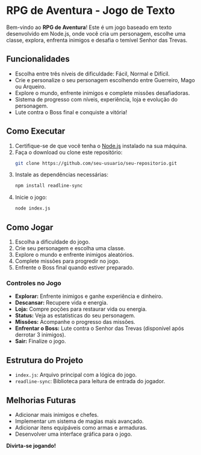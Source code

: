 # RPG de Aventura - Jogo de Texto

Bem-vindo ao **RPG de Aventura**! Este é um jogo baseado em texto desenvolvido em Node.js, onde você cria um personagem, escolhe uma classe, explora, enfrenta inimigos e desafia o temível Senhor das Trevas.

## Funcionalidades

- Escolha entre três níveis de dificuldade: Fácil, Normal e Difícil.
- Crie e personalize o seu personagem escolhendo entre Guerreiro, Mago ou Arqueiro.
- Explore o mundo, enfrente inimigos e complete missões desafiadoras.
- Sistema de progresso com níveis, experiência, loja e evolução do personagem.
- Lute contra o Boss final e conquiste a vitória!

## Como Executar

1. Certifique-se de que você tenha o [Node.js](https://nodejs.org/) instalado na sua máquina.
2. Faça o download ou clone este repositório:
   ```bash
   git clone https://github.com/seu-usuario/seu-repositorio.git
   ```
3. Instale as dependências necessárias:
   ```bash
   npm install readline-sync
   ```
4. Inicie o jogo:
   ```bash
   node index.js
   ```

## Como Jogar

1. Escolha a dificuldade do jogo.
2. Crie seu personagem e escolha uma classe.
3. Explore o mundo e enfrente inimigos aleatórios.
4. Complete missões para progredir no jogo.
5. Enfrente o Boss final quando estiver preparado.

### Controles no Jogo

- **Explorar:** Enfrente inimigos e ganhe experiência e dinheiro.
- **Descansar:** Recupere vida e energia.
- **Loja:** Compre poções para restaurar vida ou energia.
- **Status:** Veja as estatísticas do seu personagem.
- **Missões:** Acompanhe o progresso das missões.
- **Enfrentar o Boss:** Lute contra o Senhor das Trevas (disponível após derrotar 3 inimigos).
- **Sair:** Finalize o jogo.

## Estrutura do Projeto

- `index.js`: Arquivo principal com a lógica do jogo.
- `readline-sync`: Biblioteca para leitura de entrada do jogador.

## Melhorias Futuras

- Adicionar mais inimigos e chefes.
- Implementar um sistema de magias mais avançado.
- Adicionar itens equipáveis como armas e armaduras.
- Desenvolver uma interface gráfica para o jogo.

**Divirta-se jogando!**
